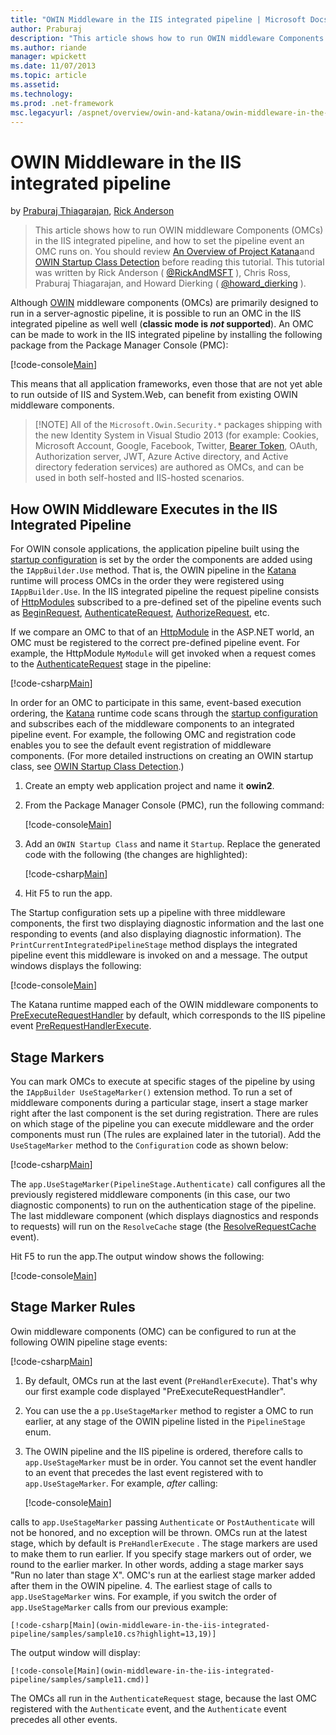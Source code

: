 ```yaml
---
title: "OWIN Middleware in the IIS integrated pipeline | Microsoft Docs"
author: Praburaj
description: "This article shows how to run OWIN middleware Components (OMCs) in the IIS integrated pipeline, and how to set the pipeline event an OMC runs on. You should..."
ms.author: riande
manager: wpickett
ms.date: 11/07/2013
ms.topic: article
ms.assetid: 
ms.technology: 
ms.prod: .net-framework
msc.legacyurl: /aspnet/overview/owin-and-katana/owin-middleware-in-the-iis-integrated-pipeline
---
```

OWIN Middleware in the IIS integrated pipeline
====================
by [Praburaj Thiagarajan](https://github.com/Praburaj), [Rick Anderson](https://github.com/Rick-Anderson)

> This article shows how to run OWIN middleware Components (OMCs) in the IIS integrated pipeline, and how to set the pipeline event an OMC runs on. You should review [An Overview of Project Katana](an-overview-of-project-katana.md)and [OWIN Startup Class Detection](owin-startup-class-detection.md) before reading this tutorial. This tutorial was written by Rick Anderson ( [@RickAndMSFT](https://twitter.com/#!/RickAndMSFT) ), Chris Ross, Praburaj Thiagarajan, and Howard Dierking ( [@howard\_dierking](https://twitter.com/howard_dierking) ).


Although [OWIN](an-overview-of-project-katana.md) middleware components (OMCs) are primarily designed to run in a server-agnostic pipeline, it is possible to run an OMC in the IIS integrated pipeline as well well (**classic mode is *not* supported**). An OMC can be made to work in the IIS integrated pipeline by installing the following package from the Package Manager Console (PMC):

[!code-console[Main](owin-middleware-in-the-iis-integrated-pipeline/samples/sample1.cmd)]

This means that all application frameworks, even those that are not yet able to run outside of IIS and System.Web, can benefit from existing OWIN middleware components. 

> [!NOTE] All of the `Microsoft.Owin.Security.*` packages shipping with the new Identity System in Visual Studio 2013 (for example: Cookies, Microsoft Account, Google, Facebook, Twitter, [Bearer Token](http://self-issued.info/docs/draft-ietf-oauth-v2-bearer.html), OAuth, Authorization server, JWT, Azure Active directory, and Active directory federation services) are authored as OMCs, and can be used in both self-hosted and IIS-hosted scenarios.

## How OWIN Middleware Executes in the IIS Integrated Pipeline

For OWIN console applications, the application pipeline built using the [startup configuration](owin-startup-class-detection.md) is set by the order the components are added using the `IAppBuilder.Use` method. That is, the OWIN pipeline in the [Katana](an-overview-of-project-katana.md) runtime will process OMCs in the order they were registered using `IAppBuilder.Use`. In the IIS integrated pipeline the request pipeline consists of [HttpModules](https://msdn.microsoft.com/en-us/library/ms178468(v=vs.85).aspx) subscribed to a pre-defined set of the pipeline events such as [BeginRequest](https://msdn.microsoft.com/en-us/library/system.web.httpapplication.beginrequest.aspx), [AuthenticateRequest](https://msdn.microsoft.com/en-us/library/system.web.httpapplication.authenticaterequest.aspx), [AuthorizeRequest](https://msdn.microsoft.com/en-us/library/system.web.httpapplication.authorizerequest.aspx), etc.

If we compare an OMC to that of an [HttpModule](https://msdn.microsoft.com/en-us/library/zec9k340(v=vs.85).aspx) in the ASP.NET world, an OMC must be registered to the correct pre-defined pipeline event. For example, the HttpModule `MyModule` will get invoked when a request comes to the [AuthenticateRequest](https://msdn.microsoft.com/en-us/library/system.web.httpapplication.authenticaterequest.aspx) stage in the pipeline:

[!code-csharp[Main](owin-middleware-in-the-iis-integrated-pipeline/samples/sample2.cs?highlight=10)]

In order for an OMC to participate in this same, event-based execution ordering, the [Katana](an-overview-of-project-katana.md) runtime code scans through the [startup configuration](owin-startup-class-detection.md) and subscribes each of the middleware components to an integrated pipeline event. For example, the following OMC and registration code enables you to see the default event registration of middleware components. (For more detailed instructions on creating an OWIN startup class, see [OWIN Startup Class Detection](owin-startup-class-detection.md).)

1. Create an empty web application project and name it **owin2**.
2. From the Package Manager Console (PMC), run the following command: 

    [!code-console[Main](owin-middleware-in-the-iis-integrated-pipeline/samples/sample3.cmd)]
3. Add an `OWIN Startup Class` and name it `Startup`. Replace the generated code with the following (the changes are highlighted):  

    [!code-csharp[Main](owin-middleware-in-the-iis-integrated-pipeline/samples/sample4.cs?highlight=5-7,15-36)]
4. Hit F5 to run the app.

The Startup configuration sets up a pipeline with three middleware components, the first two displaying diagnostic information and the last one responding to events (and also displaying diagnostic information). The `PrintCurrentIntegratedPipelineStage` method displays the integrated pipeline event this middleware is invoked on and a message. The output windows displays the following:

[!code-console[Main](owin-middleware-in-the-iis-integrated-pipeline/samples/sample5.cmd)]

The Katana runtime mapped each of the OWIN middleware components to [PreExecuteRequestHandler](https://msdn.microsoft.com/en-us/library/system.web.httpapplication.prerequesthandlerexecute.aspx) by default, which corresponds to the IIS pipeline event [PreRequestHandlerExecute](https://msdn.microsoft.com/en-us/library/system.web.httpapplication.prerequesthandlerexecute.aspx).

## Stage Markers

You can mark OMCs to execute at specific stages of the pipeline by using the `IAppBuilder UseStageMarker()` extension method. To run a set of middleware components during a particular stage, insert a stage marker right after the last component is the set during registration. There are rules on which stage of the pipeline you can execute middleware and the order components must run (The rules are explained later in the tutorial). Add the `UseStageMarker` method to the `Configuration` code as shown below:

[!code-csharp[Main](owin-middleware-in-the-iis-integrated-pipeline/samples/sample6.cs?highlight=13,19)]

The `app.UseStageMarker(PipelineStage.Authenticate)` call configures all the previously registered middleware components (in this case, our two diagnostic components) to run on the authentication stage of the pipeline. The last middleware component (which displays diagnostics and responds to requests) will run on the `ResolveCache` stage (the [ResolveRequestCache](https://msdn.microsoft.com/en-us/library/system.web.httpapplication.resolverequestcache.aspx) event).

Hit F5 to run the app.The output window shows the following:

[!code-console[Main](owin-middleware-in-the-iis-integrated-pipeline/samples/sample7.cmd)]

## Stage Marker Rules

Owin middleware components (OMC) can be configured to run at the following OWIN pipeline stage events:

[!code-csharp[Main](owin-middleware-in-the-iis-integrated-pipeline/samples/sample8.cs)]

1. By default, OMCs run at the last event (`PreHandlerExecute`). That's why our first example code displayed "PreExecuteRequestHandler".
2. You can use the a `pp.UseStageMarker` method to register a OMC to run earlier, at any stage of the OWIN pipeline listed in the `PipelineStage` enum.
3. The OWIN pipeline and the IIS pipeline is ordered, therefore calls to `app.UseStageMarker` must be in order. You cannot set the event handler to an event that precedes the last event registered with to `app.UseStageMarker`. For example, *after* calling:

    [!code-console[Main](owin-middleware-in-the-iis-integrated-pipeline/samples/sample9.cmd)]

 calls to     `app.UseStageMarker` passing     `Authenticate` or     `PostAuthenticate` will not be honored, and no exception will be thrown. OMCs run at the latest stage, which by default is     `PreHandlerExecute` . The stage markers are used to make them to run earlier. If you specify stage markers out of order, we round to the earlier marker. In other words, adding a stage marker says "Run no later than stage X". OMC's run at the earliest stage marker added after them in the OWIN pipeline.
4. The earliest stage of calls to `app.UseStageMarker` wins. For example, if you switch the order of `app.UseStageMarker` calls from our previous example:

    [!code-csharp[Main](owin-middleware-in-the-iis-integrated-pipeline/samples/sample10.cs?highlight=13,19)]

 The output window will display: 

    [!code-console[Main](owin-middleware-in-the-iis-integrated-pipeline/samples/sample11.cmd)]

 The OMCs all run in the     `AuthenticateRequest` stage, because the last OMC registered with the     `Authenticate` event, and the     `Authenticate` event precedes all other events.